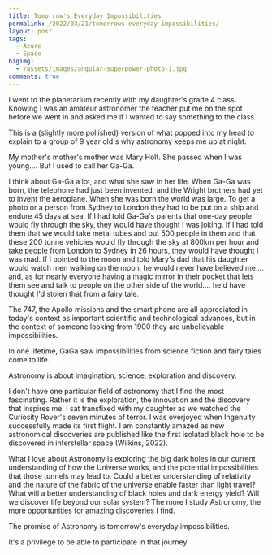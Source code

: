 ```yaml
---
title: Tomorrow's Everyday Impossibilities
permalink: /2022/03/21/tomorrows-everyday-impossibilities/
layout: post
tags:
  - Azure
  - Space
bigimg:
  - /assets/images/angular-superpower-photo-1.jpg
comments: true
---
```


I went to the planetarium recently with my daughter's grade 4 class. Knowing I was an amateur astronomer the teacher put me on the spot before we went in and asked me if I wanted to say something to the class.

This is a (slightly more pollished) version of what popped into my head to explain to a group of 9 year old's why astronomy keeps me up at night.



My mother's mother's mother was Mary Holt. She passed when I was young…. But I used to call her Ga-Ga.
 
I think about Ga-Ga a lot, and what she saw in her life. When Ga-Ga was born, the telephone had just been invented, and the Wright brothers had yet to invent the aeroplane.
When she was born the world was large. To get a photo or a person from Sydney to London they had to be put on a ship and endure 45 days at sea. 
If I had told Ga-Ga's parents that one-day people would fly through the sky, they would have thought I was joking.
If I had told them that we would take metal tubes and put 500 people in them and that these 200 tonne vehicles would fly through the sky at 800km per hour and take people from London to Sydney in 26 hours, they would have thought I was mad. 
If I pointed to the moon and told Mary's dad that his daughter would watch men walking on the moon, he would never have believed me
... and, as for nearly everyone having a magic mirror in their pocket that lets them see and talk to people on the other side of the world.... he'd have thought I'd stolen that from a fairy tale.
 
The 747, the Apollo missions and the smart phone are all appreciated in today's context as important scientific and technological advances, but in the context of someone looking from 1900 they are unbelievable impossibilities.
 
In one lifetime, GaGa saw impossibilities from science fiction and fairy tales come to life.
 
Astronomy is about imagination, science, exploration and discovery. 
 
I don't have one particular field of astronomy that I find the most fascinating. Rather it is the exploration, the innovation and the discovery that inspires me. I sat transfixed with my daughter as we watched the Curiosity Rover's seven minutes of terror. I was overjoyed when Ingenuity successfully made its first flight. I am constantly amazed as new astronomical discoveries are published like the first isolated black hole to be discovered in interstellar space (Wilkins, 2022).
 
What I love about Astronomy is exploring the big dark holes in our current understanding of how the Universe works, and the potential impossibilities that those tunnels may lead to. Could a better understanding of relativity and the nature of the fabric of the universe enable faster than light travel? What will a better understanding of black holes and dark energy yield? Will we discover life beyond our solar system? The more I study Astronomy, the more opportunities for amazing discoveries I find.
 
The promise of Astronomy is tomorrow's everyday impossibilities. 
 
It's a privilege to be able to participate in that journey.
